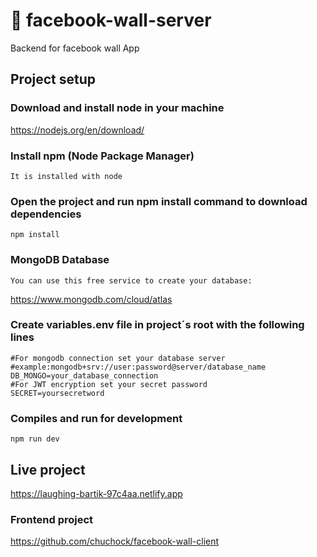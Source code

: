 # :ledger: facebook-wall-server

Backend for facebook wall App

## Project setup

### Download and install node in your machine

https://nodejs.org/en/download/


### Install npm (Node Package Manager)

```
It is installed with node

```

### Open the project and run npm install command to download dependencies

```
npm install
```

### MongoDB Database

```
You can use this free service to create your database:

```
https://www.mongodb.com/cloud/atlas


### Create variables.env file in project´s root with the following lines

```
#For mongodb connection set your database server
#example:mongodb+srv://user:password@server/database_name
DB_MONGO=your_database_connection
#For JWT encryption set your secret password
SECRET=yoursecretword
```

### Compiles and run for development

```
npm run dev
```


## Live project
https://laughing-bartik-97c4aa.netlify.app

### Frontend project
https://github.com/chuchock/facebook-wall-client
